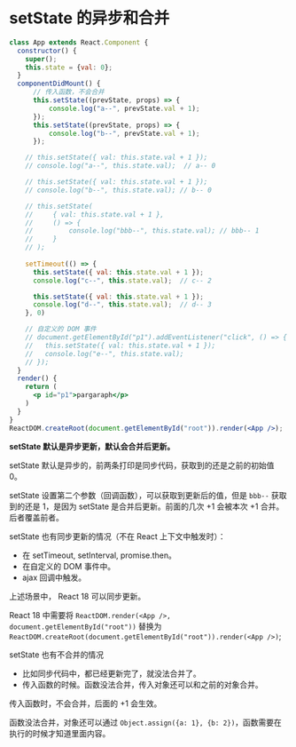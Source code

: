 # setState 的异步和合并

```jsx
class App extends React.Component {
  constructor() {
    super();
    this.state = {val: 0};
  }
  componentDidMount() {
      // 传入函数，不会合并
      this.setState((prevState, props) => {
          console.log("a--", prevState.val + 1);
      });
      this.setState((prevState, props) => {
          console.log("b--", prevState.val + 1);
      });

    // this.setState({ val: this.state.val + 1 });
    // console.log("a--", this.state.val);  // a-- 0

    // this.setState({ val: this.state.val + 1 });
    // console.log("b--", this.state.val); // b-- 0

    // this.setState(
    //     { val: this.state.val + 1 },
    //     () => {
    //         console.log("bbb--", this.state.val); // bbb-- 1
    //     }
    // );
    
    setTimeout(() => {
      this.setState({ val: this.state.val + 1 });
      console.log("c--", this.state.val);  // c-- 2

      this.setState({ val: this.state.val + 1 });
      console.log("d--", this.state.val);  // d-- 3
    }, 0)

    // 自定义的 DOM 事件
    // document.getElementById("p1").addEventListener("click", () => {
    //   this.setState({ val: this.state.val + 1 });
    //   console.log("e--", this.state.val);
    // });
  }
  render() {
    return (
      <p id="p1">pargaraph</p>
    )
  }
}
ReactDOM.createRoot(document.getElementById("root")).render(<App />);
```

**setState 默认是异步更新，默认会合并后更新。**

setState 默认是异步的，前两条打印是同步代码，获取到的还是之前的初始值 0。

setState 设置第二个参数（回调函数），可以获取到更新后的值，但是 `bbb--` 获取到的还是 1，是因为 setState 是合并后更新。前面的几次 +1 会被本次 +1 合并。后者覆盖前者。

setState 也有同步更新的情况（不在 React 上下文中触发时）：

- 在 setTimeout, setInterval, promise.then。
- 在自定义的 DOM 事件中。
- ajax 回调中触发。

上述场景中， React 18 可以同步更新。

React 18 中需要将 `ReactDOM.render(<App />, document.getElementById("root"))` 替换为 `ReactDOM.createRoot(document.getElementById("root")).render(<App />)`;

setState 也有不合并的情况

- 比如同步代码中，都已经更新完了，就没法合并了。
- 传入函数的时候。函数没法合并，传入对象还可以和之前的对象合并。

传入函数时，不会合并，后面的 +1 会生效。

函数没法合并，对象还可以通过 `Object.assign({a: 1}, {b: 2})`，函数需要在执行的时候才知道里面内容。